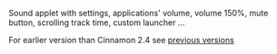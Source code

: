 Sound applet with settings, applications' volume, volume 150%, mute button, scrolling track time, custom launcher ...

For earlier version than Cinnamon 2.4 see [previous versions](https://github.com/Koutch/Cinnamon-sound-with-apps-volume/releases)
